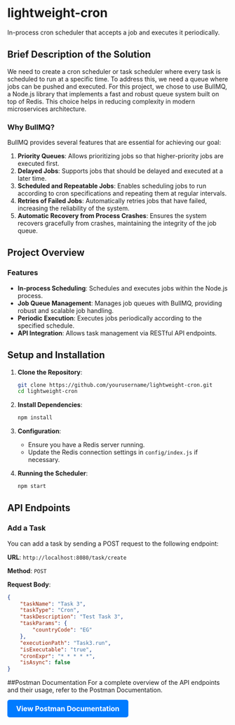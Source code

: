 # lightweight-cron

In-process cron scheduler that accepts a job and executes it periodically.

## Brief Description of the Solution

We need to create a cron scheduler or task scheduler where every task is scheduled to run at a specific time. To address this, we need a queue where jobs can be pushed and executed. For this project, we chose to use BullMQ, a Node.js library that implements a fast and robust queue system built on top of Redis. This choice helps in reducing complexity in modern microservices architecture.

### Why BullMQ?

BullMQ provides several features that are essential for achieving our goal:

1. **Priority Queues**: Allows prioritizing jobs so that higher-priority jobs are executed first.
2. **Delayed Jobs**: Supports jobs that should be delayed and executed at a later time.
3. **Scheduled and Repeatable Jobs**: Enables scheduling jobs to run according to cron specifications and repeating them at regular intervals.
4. **Retries of Failed Jobs**: Automatically retries jobs that have failed, increasing the reliability of the system.
5. **Automatic Recovery from Process Crashes**: Ensures the system recovers gracefully from crashes, maintaining the integrity of the job queue.

## Project Overview

### Features

- **In-process Scheduling**: Schedules and executes jobs within the Node.js process.
- **Job Queue Management**: Manages job queues with BullMQ, providing robust and scalable job handling.
- **Periodic Execution**: Executes jobs periodically according to the specified schedule.
- **API Integration**: Allows task management via RESTful API endpoints.

## Setup and Installation

1. **Clone the Repository**:
    ```bash
    git clone https://github.com/yourusername/lightweight-cron.git
    cd lightweight-cron
    ```

2. **Install Dependencies**:
    ```bash
    npm install
    ```

3. **Configuration**:
    - Ensure you have a Redis server running.
    - Update the Redis connection settings in `config/index.js` if necessary.

4. **Running the Scheduler**:
    ```bash
    npm start
    ```

## API Endpoints

### Add a Task

You can add a task by sending a POST request to the following endpoint:

**URL**: `http://localhost:8080/task/create`

**Method**: `POST`

**Request Body**:
```json
{
    "taskName": "Task 3",
    "taskType": "Cron",
    "taskDescription": "Test Task 3",
    "taskParams": {
        "countryCode": "EG"
    },
    "executionPath": "Task3.run",
    "isExecutable": "true",
    "cronExpr": "* * * * *",
    "isAsync": false
}
```



##Postman Documentation
For a complete overview of the API endpoints and their usage, refer to the Postman Documentation.

<a href="https://documenter.getpostman.com/view/37433771/2sA3rzLYxz" style="
display: inline-block;
padding: 10px 20px;
font-size: 16px;
font-weight: bold;
color: #fff;
background-color: #007bff;
text-align: center;
text-decoration: none;
border-radius: 5px;
border: none;
">View Postman Documentation</a>


